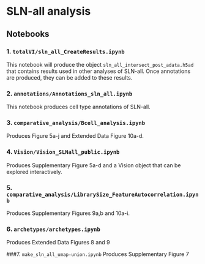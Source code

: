 # SLN-all analysis

## Notebooks

### 1. `totalVI/sln_all_CreateResults.ipynb`
This notebook will produce the object `sln_all_intersect_post_adata.h5ad` that contains results used in other analyses of SLN-all. Once annotations are produced, they can be added to these results.

### 2. `annotations/Annotations_sln_all.ipynb`  
This notebook produces cell type annotations of SLN-all.

### 3. `comparative_analysis/Bcell_analysis.ipynb`
Produces Figure 5a-j and Extended Data Figure 10a-d.

### 4. `Vision/Vision_SLNall_public.ipynb`
Produces Supplementary Figure 5a-d and a Vision object that can be explored interactively.

### 5. `comparative_analysis/LibrarySize_FeatureAutocorrelation.ipynb`
Produces Supplementary Figures 9a,b and 10a-i.

### 6. `archetypes/archetypes.ipynb`
Produces Extended Data Figures 8 and 9

###7. `make_sln_all_umap-union.ipynb`
Produces Supplementary Figure 7
